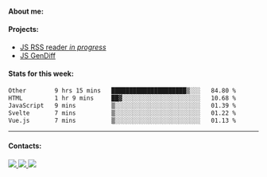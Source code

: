 #### About me:

#### Projects:
- [JS RSS reader *in progress*](https://github.com/GKoil/frontend-project-lvl3)
- [JS GenDiff](https://github.com/GKoil/GenDiff)

#### Stats for this week:
<!--START_SECTION:waka-->

```txt
Other        9 hrs 15 mins   █████████████████████▒░░░   84.80 %
HTML         1 hr 9 mins     ██▓░░░░░░░░░░░░░░░░░░░░░░   10.68 %
JavaScript   9 mins          ▒░░░░░░░░░░░░░░░░░░░░░░░░   01.39 %
Svelte       7 mins          ▒░░░░░░░░░░░░░░░░░░░░░░░░   01.22 %
Vue.js       7 mins          ▒░░░░░░░░░░░░░░░░░░░░░░░░   01.13 %
```

<!--END_SECTION:waka-->
---
#### Contacts:

<a target='_blank' title='LinkedIn' href="https://www.linkedin.com/in/gkoil/">
  <img src="https://img.shields.io/badge/LinkedIn-0077B5?style=for-the-badge&logo=linkedin&logoColor=white" />
</a>
<a target='_blank' title='Telegram' href="https://t.me/gkoil">
  <img src="https://img.shields.io/badge/Telegram-2CA5E0?style=for-the-badge&logo=telegram&logoColor=white" />
</a>
<a target='_blank' title='Gmail' href="mailto: gk.grigorev@gmail.com">
  <img src="https://img.shields.io/badge/Gmail-D14836?style=for-the-badge&logo=gmail&logoColor=white" />
</a>

